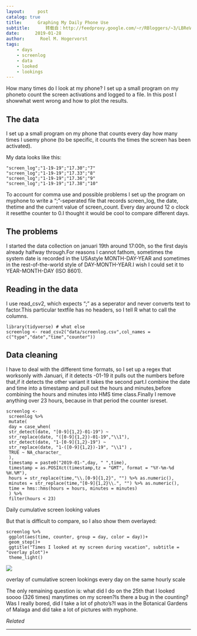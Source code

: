 ```yaml
---
layout:     post
catalog: true
title:      Graphing My Daily Phone Use
subtitle:      转载自：http://feedproxy.google.com/~r/RBloggers/~3/LBReV_FYg4E/
date:      2019-01-28
author:      Roel M. Hogervorst
tags:
    - days
    - screenlog
    - data
    - looked
    - lookings
---
```






How many times do I look at my phone? I set up a small program on my phoneto count the screen activations and logged to a file. In this post I showwhat went wrong and how to plot the results.

## The data

I set up a small program on my phone that counts every day how many times I usemy phone (to be specific, it counts the times the screen has been activated).

My data looks like this:

```
"screen_log";"1-19-19";"17.30";"7"
"screen_log";"1-19-19";"17.33";"8"
"screen_log";"1-19-19";"17.36";"9"
"screen_log";"1-19-19";"17.38";"10"
```

To account for comma use and possible problems I set up the program on myphone to write a “;”-seperated file that records screen_log, the date, thetime and the current value of screen_count. Every day around 12 o clock it resetthe counter to 0.I thought it would be cool to compare different days.

## The problems

I started the data collection on januari 19th around 17:00h, so the first dayis already halfway through.For reasons I cannot fathom, sometimes the system date is recorded in the USAstyle MONTH-DAY-YEAR and sometimes in the rest-of-the-world style of DAY-MONTH-YEAR.I wish I could set it to YEAR-MONTH-DAY (ISO 8601).

## Reading in the data

I use read_csv2, which expects “;” as a seperator and never converts text to factor.This particular textfile has no headers, so I tell R what to call the columns.

```
library(tidyverse) # what else
screenlog <- read_csv2("data/screenlog.csv",col_names = c("type","date","time","counter"))
```

## Data cleaning

I have to deal with the different time formats, so I set up a regex that worksonly with Januari, if it detects -01-19 it pulls out the numbers before that,if it detects the other variant it takes the second part.I combine the date and time into a timestamp and pull out the hours and minutes,before combining the hours and minutes into HMS time class.Finally I remove anything over 23 hours, because in that period the counter isreset.

```
screenlog <- 
 screenlog %>% 
 mutate(
 day = case_when( 
 str_detect(date, "[0-9]{1,2}-01-19") ~ 
 str_replace(date, "([0-9]{1,2})-01-19","\\1"),
 str_detect(date, "1-[0-9]{1,2}-19") ~ 
 str_replace(date, "1-([0-9]{1,2})-19", "\\1") ,
 TRUE ~ NA_character_
 ),
 timestamp = paste0("2019-01-",day, " ",time),
 timestamp = as.POSIXct(timestamp,tz = "GMT", format = "%Y-%m-%d %H.%M"),
 hours = str_replace(time,"\\.[0-9]{1,2}", "") %>% as.numeric(),
 minutes = str_replace(time,"[0-9]{1,2}\\.", "") %>% as.numeric(),
 time = hms::hms(hours = hours, minutes = minutes)
 ) %>% 
 filter(hours < 23)
```

Daily cumulative screen looking values

But that is difficult to compare, so I also show them overlayed:

```
screenlog %>% 
 ggplot(aes(time, counter, group = day, color = day))+
 geom_step()+
 ggtitle("Times I looked at my screen during vacation", subtitle = "overlay plot")+
 theme_light()
```

![](https://i1.wp.com/blog.rmhogervorst.nl/post/2019-01-28-graphing-my-daily-phone-use_files/screenlook_overlay.png?w=456&ssl=1)


overlay of cumulative screen lookings every day on the same hourly scale

The only remaining question is: what did I do on the 25th that I looked soooo (326 times) manytimes on my screen?Is there a bug in the counting? Was I really bored, did I take a lot of photo’s?I was in the Botanical Gardens of Malaga and did take a lot of pictures with myphone.


*Related*








---
